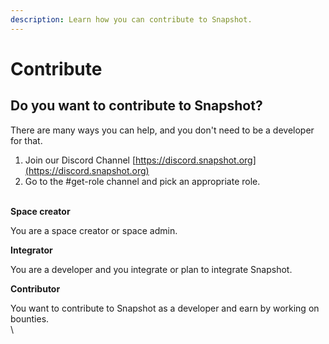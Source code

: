 ```yaml
---
description: Learn how you can contribute to Snapshot.
---
```


# Contribute

## **Do you want to contribute to Snapshot?**&#x20;

There are many ways you can help, and you don't need to be a developer for that.

1. Join our Discord Channel [https://discord.snapshot.org](https://discord.snapshot.org)
2. Go to the #get-role channel and pick an appropriate role.&#x20;

\
**Space creator**&#x20;

You are a space creator or space admin.

**Integrator**&#x20;

You are a developer and you integrate or plan to integrate Snapshot.

**Contributor**&#x20;

You want to contribute to Snapshot as a developer and earn by working on bounties.\
\
